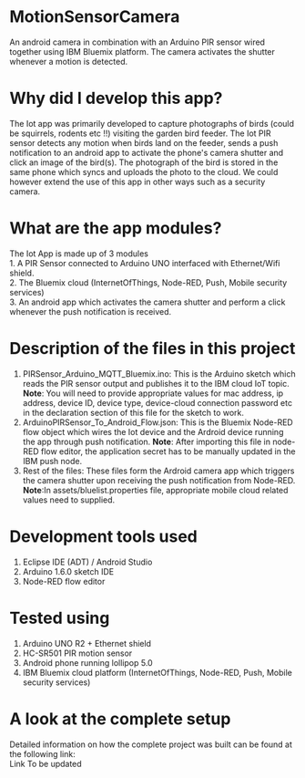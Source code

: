 # MotionSensorCamera
An android camera in combination with an Arduino PIR sensor wired together using IBM Bluemix platform. The camera activates the shutter whenever a motion is detected.

# Why did I develop this app?
The Iot app was primarily developed to capture photographs of birds (could be squirrels, rodents etc !!) visiting the garden bird feeder. The Iot PIR sensor detects any motion when birds land on the feeder, sends a push notification to an android app to activate the phone's camera shutter and click an image of the bird(s). The photograph of the bird is stored in the same phone which syncs and uploads the photo to the cloud. We could however extend the use of this app in other ways such as a security camera.

# What are the app modules?
The Iot App is made up of 3 modules
<br/>1. A PIR Sensor connected to Arduino UNO interfaced with Ethernet/Wifi shield.
<br/>2. The Bluemix cloud (InternetOfThings, Node-RED, Push, Mobile security services)
<br/>3. An android app which activates the camera shutter and perform a click whenever the push notification is received.

# Description of the files in this project
1. PIRSensor_Arduino_MQTT_Bluemix.ino:
  This is the Arduino sketch which reads the PIR sensor output and publishes it to the IBM cloud IoT topic. 
<b>Note</b>: You will need to provide appropriate values for mac address, ip address, device ID, device type, device-cloud connection password etc in the declaration section of this file for the sketch to work. 
2. ArduinoPIRSensor_To_Android_Flow.json:
  This is the Bluemix Node-RED flow object which wires the Iot device and the Ardroid device running the app through push notification. 
<b>Note</b>: After importing this file in node-RED flow editor, the application secret has to be manually updated in the IBM push node.
3. Rest of the files:
  These files form the Ardroid camera app which triggers the camera shutter upon receiving the push notification from Node-RED.
<b>Note</b>:In assets/bluelist.properties file, appropriate mobile cloud related values need to supplied.
  
# Development tools used 
1. Eclipse IDE (ADT) / Android Studio
2. Arduino 1.6.0 sketch IDE
3. Node-RED flow editor

# Tested using
1. Arduino UNO R2 + Ethernet shield
2. HC-SR501 PIR motion sensor
3. Android phone running lollipop 5.0
4. IBM Bluemix cloud platform (InternetOfThings, Node-RED, Push, Mobile security services)

# A look at the complete setup
Detailed information on how the complete project was built can be found at the following link:
<br/>Link To be updated
